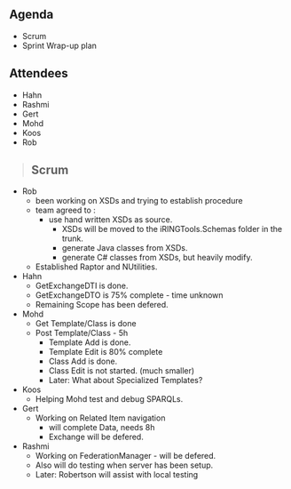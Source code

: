 ## Agenda ##
  * Scrum
  * Sprint Wrap-up plan

## Attendees ##
  * Hahn
  * Rashmi
  * Gert
  * Mohd
  * Koos
  * Rob

> ## Scrum ##
  * Rob
    * been working on XSDs and trying to establish procedure
    * team agreed to :
      * use hand written XSDs as source.
        * XSDs will be moved to the iRINGTools.Schemas folder in the trunk.
        * generate Java classes from XSDs.
        * generate C# classes from XSDs, but heavily modify.
    * Established Raptor and NUtilities.
  * Hahn
    * GetExchangeDTI is done.
    * GetExchangeDTO is 75% complete - time unknown
    * Remaining Scope has been defered.
  * Mohd
    * Get Template/Class is done
    * Post Template/Class - 5h
      * Template Add is done.
      * Template Edit is 80% complete
      * Class Add is done.
      * Class Edit is not started. (much smaller)
      * Later: What about Specialized Templates?
  * Koos
    * Helping Mohd test and debug SPARQLs.
  * Gert
    * Working on Related Item navigation
      * will complete Data, needs 8h
      * Exchange will be defered.
  * Rashmi
    * Working on FederationManager - will be defered.
    * Also will do testing when server has been setup.
    * Later: Robertson will assist with local testing